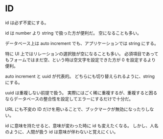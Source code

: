 # ID

id は必ず不変にする。

id は number より string で扱った方が便利だ。
空になることも多い。

データベース上は auto increment でも、アプリケーションでは string にする。

特に UI 上ではリレーションの選択肢が空になることも多い。
必須項目であってもフォームではまだ空、という時は空文字を設定できた方が 0 を設定するより便利。

auto increment と uuid が代表的。
どちらにも切り替えられるように、string にする。

uuid は重複しない前提で扱う。
実際にはごく稀に重複するが、重複すると困るならデータベースの整合性を設定してエラーにするだけで十分だ。

URL にも不変の ID だけを用いることで、ブックマークが無効になったりしない。

id に意味を持たせると、意味が変わった時に id も変えたくなる。
しかし、人名のように、人間が扱う id は意味が伴わないと覚えにくい。
